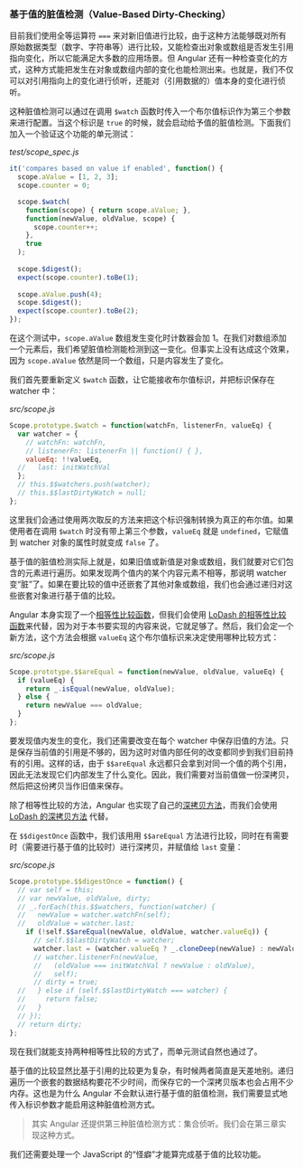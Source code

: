 ### 基于值的脏值检测（Value-Based Dirty-Checking）

目前我们使用全等运算符 `===` 来对新旧值进行比较，由于这种方法能够既对所有原始数据类型（数字、字符串等）进行比较，又能检查出对象或数组是否发生引用指向变化，所以它能满足大多数的应用场景。但 Angular 还有一种检查变化的方式，这种方式能把发生在对象或数组内部的变化也能检测出来。也就是，我们不仅可以对引用指向上的变化进行侦听，还能对（引用数据的）值本身的变化进行侦听。

这种脏值检测可以通过在调用 `$watch` 函数时传入一个布尔值标识作为第三个参数来进行配置。当这个标识是 `true` 的时候，就会启动给予值的脏值检测。下面我们加入一个验证这个功能的单元测试：

_test/scope_spec.js_

```js
it('compares based on value if enabled', function() {
  scope.aValue = [1, 2, 3];
  scope.counter = 0;

  scope.$watch(
    function(scope) { return scope.aValue; },
    function(newValue, oldValue, scope) {
      scope.counter++;
    },
    true
  );
  
  scope.$digest();
  expect(scope.counter).toBe(1);
  
  scope.aValue.push(4);
  scope.$digest();
  expect(scope.counter).toBe(2);
});
```

在这个测试中，`scope.aValue` 数组发生变化时计数器会加 1。在我们对数组添加一个元素后，我们希望脏值检测能检测到这一变化。但事实上没有达成这个效果，因为 `scope.aValue` 依然是同一个数组，只是内容发生了变化。

我们首先要重新定义 `$watch` 函数，让它能接收布尔值标识，并把标识保存在 watcher 中：

_src/scope.js_

```js
Scope.prototype.$watch = function(watchFn, listenerFn, valueEq) {
  var watcher = {
    // watchFn: watchFn,
    // listenerFn: listenerFn || function() { },
    valueEq: !!valueEq,
  //   last: initWatchVal
  };
  // this.$$watchers.push(watcher);
  // this.$$lastDirtyWatch = null;
};
```

这里我们会通过使用两次取反的方法来把这个标识强制转换为真正的布尔值。如果使用者在调用 `$watch` 时没有带上第三个参数，`valueEq` 就是 `undefined`，它赋值到 watcher 对象的属性时就变成 `false` 了。

基于值的脏值检测实际上就是，如果旧值或新值是对象或数组，我们就要对它们包含的元素进行遍历。如果发现两个值内的某个内容元素不相等，那说明 watcher 变“脏”了。如果在要比较的值中还嵌套了其他对象或数组，我们也会通过递归对这些嵌套对象进行基于值的比较。

Angular 本身实现了一个[相等性比较函数](https://github.com/angular/angular.js/blob/8d4e3fdd31eabadd87db38aa0590253e14791956/src/Angular.js#L812)，但我们会使用 [LoDash 的相等性比较函数](https://lodash.com/docs/4.17.15#isEqual)来代替，因为对于本书要实现的内容来说，它就足够了。然后，我们会定一个新方法，这个方法会根据 `valueEq` 这个布尔值标识来决定使用哪种比较方式：

_src/scope.js_

```js
Scope.prototype.$$areEqual = function(newValue, oldValue, valueEq) {
  if (valueEq) {
    return _.isEqual(newValue, oldValue);
  } else {
    return newValue === oldValue;
  }
};
```

要发现值内发生的变化，我们还需要改变在每个 watcher 中保存旧值的方法。只是保存当前值的引用是不够的，因为这时对值内部任何的改变都同步到我们目前持有的引用。这样的话，由于 `$$areEqual` 永远都只会拿到对同一个值的两个引用，因此无法发现它们内部发生了什么变化。因此，我们需要对当前值做一份深拷贝，然后把这份拷贝当作旧值来保存。

除了相等性比较的方法，Angular 也实现了自己的[深拷贝方法](https://github.com/angular/angular.js/blob/8d4e3fdd31eabadd87db38aa0590253e14791956/src/Angular.js#L725)，而我们会使用 [LoDash 的深拷贝方法](https://lodash.com/docs/4.17.15#cloneDeep) 代替。

在 `$$digestOnce` 函数中，我们该用用 `$$areEqual` 方法进行比较，同时在有需要时（需要进行基于值的比较时）进行深拷贝，并赋值给 `last` 变量：

_src/scope.js_

```js
Scope.prototype.$$digestOnce = function() {
  // var self = this;
  // var newValue, oldValue, dirty;
  // _.forEach(this.$$watchers, function(watcher) {
  //   newValue = watcher.watchFn(self);
  //   oldValue = watcher.last;
    if (!self.$$areEqual(newValue, oldValue, watcher.valueEq)) {
      // self.$$lastDirtyWatch = watcher;
      watcher.last = (watcher.valueEq ? _.cloneDeep(newValue) : newValue);
      // watcher.listenerFn(newValue,
      //   (oldValue === initWatchVal ? newValue : oldValue),
      //   self);
      // dirty = true;
  //   } else if (self.$$lastDirtyWatch === watcher) {
  //     return false;
  //   }
  // });
  // return dirty;
};
```

现在我们就能支持两种相等性比较的方式了，而单元测试自然也通过了。

基于值的比较显然比基于引用的比较更为复杂，有时候两者简直是天差地别。递归遍历一个嵌套的数据结构要花不少时间，而保存它的一个深拷贝版本也会占用不少内存。这也是为什么 Angular 不会默认进行基于值的脏值检测，我们需要显式地传入标识参数才能启用这种脏值检测方式。

> 其实 Angular 还提供第三种脏值检测方式：集合侦听。我们会在第三章实现这种方式。

我们还需要处理一个 JavaScript 的“怪癖”才能算完成基于值的比较功能。